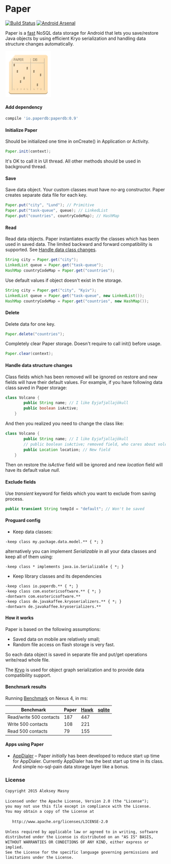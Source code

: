 # Paper
[![Build Status](https://travis-ci.org/pilgr/Paper.svg?branch=master)](https://travis-ci.org/pilgr/Paper) [![Android Arsenal](https://img.shields.io/badge/Android%20Arsenal-Paper-blue.svg?style=flat)](http://android-arsenal.com/details/1/2080)

Paper is a [fast](#benchmark-results) NoSQL data storage for Android that lets you save/restore Java objects by using efficient Kryo serialization and handling data structure changes automatically.

![Paper icon](/paper_icon.png)

#### Add dependency
```groovy
compile 'io.paperdb:paperdb:0.9'
```

#### Initialize Paper
Should be initialized one time in onCreate() in Application or Activity.

```java
Paper.init(context);
```

It's OK to call it in UI thread. All other methods should be used in background thread.

#### Save
Save data object. Your custom classes must have no-arg constructor.
Paper creates separate data file for each key.

```java
Paper.put("city", "Lund"); // Primitive
Paper.put("task-queue", queue); // LinkedList
Paper.put("countries", countryCodeMap); // HashMap
```

#### Read
Read data objects. Paper instantiates exactly the classes which has been used in saved data. The limited backward and forward compatibility is supported. See [Handle data class changes](#handle-data-structure-changes).

```java
String city = Paper.get("city");
LinkedList queue = Paper.get("task-queue");
HashMap countryCodeMap = Paper.get("countries");
```

Use default values if object doesn't exist in the storage.

```java
String city = Paper.get("city", "Kyiv");
LinkedList queue = Paper.get("task-queue", new LinkedList());
HashMap countryCodeMap = Paper.get("countries", new HashMap());
```

#### Delete
Delete data for one key.

```java
Paper.delete("countries");
```

Completely clear Paper storage. Doesn't require to call init() before usage.

```java
Paper.clear(context);
```

#### Handle data structure changes
Class fields which has been removed will be ignored on restore and new fields will have their default values. For example, if you have following data class saved in Paper storage:

```java
class Volcano {
        public String name; // I like Eyjafjallajökull
        public boolean isActive;
    }
```

And then you realized you need to change the class like:

```java
class Volcano {
        public String name; // I like Eyjafjallajökull
        // public boolean isActive; removed field, who cares about volcano activity
        public Location location; // New field
    }
```

Then on restore the _isActive_ field will be ignored and new _location_ field will have its default value _null_.

#### Exclude fields
Use _transient_ keyword for fields which you want to exclude from saving process.

```java
public transient String tempId = "default"; // Won't be saved
```
#### Proguard config
* Keep data classes:

```
-keep class my.package.data.model.** { *; }
```

alternatively you can implement _Serializable_ in all your data classes and keep all of them using:

```
-keep class * implements java.io.Serializable { *; }
```

* Keep library classes and its dependencies

```
-keep class io.paperdb.** { *; }
-keep class com.esotericsoftware.** { *; }
-dontwarn com.esotericsoftware.**
-keep class de.javakaffee.kryoserializers.** { *; }
-dontwarn de.javakaffee.kryoserializers.**
```

#### How it works
Paper is based on the following assumptions:
- Saved data on mobile are relatively small;
- Random file access on flash storage is very fast.

So each data object is saved in separate file and put/get operations write/read whole file.

The [Kryo](https://github.com/EsotericSoftware/kryo) is used for object graph serialization and to provide data compatibility support.

#### Benchmark results
Running [Benchmark](https://github.com/pilgr/Paper/blob/master/paperdb/src/androidTest/java/io/paperdb/benchmark/Benchmark.java) on Nexus 4, in ms:

| Benchmark                 | Paper    | [Hawk](https://github.com/orhanobut/hawk) | [sqlite](http://developer.android.com/reference/android/database/sqlite/package-summary.html) |
|---------------------------|----------|----------|----------|
| Read/write 500 contacts   | 187      | 447      |          |
| Write 500 contacts        | 108      | 221      |          |
| Read 500 contacts         | 79       | 155      |          |


#### Apps using Paper
- [AppDialer](https://play.google.com/store/apps/details?id=name.pilgr.appdialer) – Paper _initially_ has been developed to reduce start up time for AppDialer. Currently AppDialer has the best start up time in its class. And simple no-sql-pain data storage layer like a bonus.

### License
    Copyright 2015 Aleksey Masny

    Licensed under the Apache License, Version 2.0 (the "License");
    you may not use this file except in compliance with the License.
    You may obtain a copy of the License at

       http://www.apache.org/licenses/LICENSE-2.0

    Unless required by applicable law or agreed to in writing, software
    distributed under the License is distributed on an "AS IS" BASIS,
    WITHOUT WARRANTIES OR CONDITIONS OF ANY KIND, either express or implied.
    See the License for the specific language governing permissions and
    limitations under the License.

